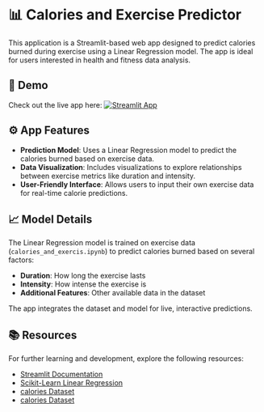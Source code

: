 # 📊 Calories and Exercise Predictor

This application is a Streamlit-based web app designed to predict calories burned during exercise using a Linear Regression model. The app is ideal for users interested in health and fitness data analysis.

## 🔗 Demo

Check out the live app here: [![Streamlit App](https://static.streamlit.io/badges/streamlit_badge_black_white.svg)](https://regreappr-calorie-prediction.streamlit.app/)

## ⚙️ App Features

- **Prediction Model**: Uses a Linear Regression model to predict the calories burned based on exercise data.
- **Data Visualization**: Includes visualizations to explore relationships between exercise metrics like duration and intensity.
- **User-Friendly Interface**: Allows users to input their own exercise data for real-time calorie predictions.

## 📈 Model Details

The Linear Regression model is trained on exercise data (`calories_and_exercis.ipynb`) to predict calories burned based on several factors:

- **Duration**: How long the exercise lasts
- **Intensity**: How intense the exercise is
- **Additional Features**: Other available data in the dataset

The app integrates the dataset and model for live, interactive predictions.

## 📚 Resources

For further learning and development, explore the following resources:

- [Streamlit Documentation](https://docs.streamlit.io/)
- [Scikit-Learn Linear Regression](https://scikit-learn.org/stable/modules/generated/sklearn.linear_model.LinearRegression.html)
- [calories Dataset](https://github.com/nl-2/Regressor-Calorie-Prediction/blob/master/calories.csv)
- [calories Dataset](https://github.com/nl-2/Regressor-Calorie-Prediction/blob/master/exercise.csv)

